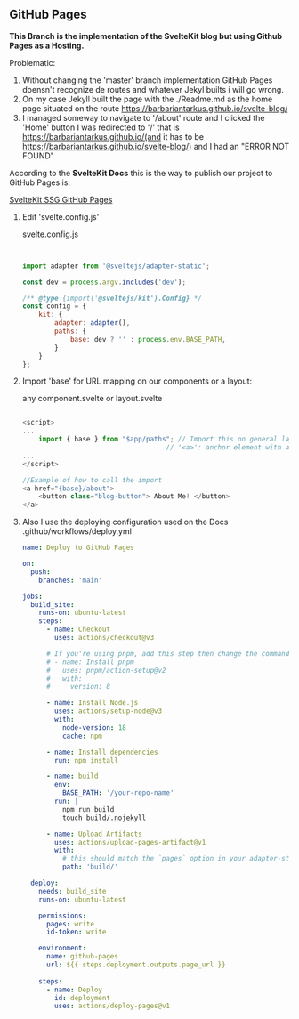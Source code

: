 ## GitHub Pages

**This Branch is the implementation of the SvelteKit blog but using Github Pages as a Hosting.**


Problematic:
1. Without changing the 'master' branch implementation GitHub Pages doensn't recognize de routes and whatever Jekyl builts i will go wrong.
2. On my case Jekyll built the page with the ./Readme.md as the home page situated on the route https://barbariantarkus.github.io/svelte-blog/
3. I managed someway to navigate to '/about' route and I clicked the 'Home' button I was redirected to '/' that is https://barbariantarkus.github.io/(and it has to be https://barbariantarkus.github.io/svelte-blog/) and I had an "ERROR NOT FOUND"



According to the **SvelteKit Docs** this is the way to publish our project to GitHub Pages is:

[SvelteKit SSG GitHub Pages](https://kit.svelte.dev/docs/adapter-static#github-pages)

1. Edit 'svelte.config.js'

	svelte.config.js
	```js
	
	
	import adapter from '@sveltejs/adapter-static';
	
	const dev = process.argv.includes('dev');
	
	/** @type {import('@sveltejs/kit').Config} */
	const config = {
		kit: {
			adapter: adapter(),
			paths: {
				base: dev ? '' : process.env.BASE_PATH,
			}
		}
	};
	```


2. Import 'base' for URL mapping on our components or a layout:
  
	any component.svelte or layout.svelte
	```js
	
	<script>
	...
		import { base } from "$app/paths"; // Import this on general layout or every page that has
	                                    // '<a>': anchor element with attribute href 
	...
	</script>
	
	//Example of how to call the import
	<a href="{base}/about">
		<button class="blog-button"> About Me! </button>
	</a>
	```

3. Also I use the deploying configuration used on the Docs
	.github/workflows/deploy.yml
	```yml
	name: Deploy to GitHub Pages
	
	on:
	  push:
	    branches: 'main'
	
	jobs:
	  build_site:
	    runs-on: ubuntu-latest
	    steps:
	      - name: Checkout
	        uses: actions/checkout@v3
	
	      # If you're using pnpm, add this step then change the commands and cache key below to use `pnpm`
	      # - name: Install pnpm
	      #   uses: pnpm/action-setup@v2
	      #   with:
	      #     version: 8
	
	      - name: Install Node.js
	        uses: actions/setup-node@v3
	        with:
	          node-version: 18
	          cache: npm
	
	      - name: Install dependencies
	        run: npm install
	
	      - name: build
	        env:
	          BASE_PATH: '/your-repo-name'
	        run: |
	          npm run build
	          touch build/.nojekyll
	
	      - name: Upload Artifacts
	        uses: actions/upload-pages-artifact@v1
	        with:
	          # this should match the `pages` option in your adapter-static options
	          path: 'build/'
	
	  deploy:
	    needs: build_site
	    runs-on: ubuntu-latest
	
	    permissions:
	      pages: write
	      id-token: write
	
	    environment:
	      name: github-pages
	      url: ${{ steps.deployment.outputs.page_url }}
	    
	    steps:
	      - name: Deploy
	        id: deployment
	        uses: actions/deploy-pages@v1
	```

